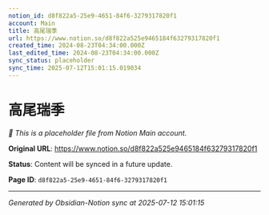 ```yaml
---
notion_id: d8f822a5-25e9-4651-84f6-3279317820f1
account: Main
title: 高尾瑞季
url: https://www.notion.so/d8f822a525e9465184f63279317820f1
created_time: 2024-08-23T04:34:00.000Z
last_edited_time: 2024-08-23T04:34:00.000Z
sync_status: placeholder
sync_time: 2025-07-12T15:01:15.019034
---
```


# 高尾瑞季

*🔄 This is a placeholder file from Notion Main account.*

**Original URL**: https://www.notion.so/d8f822a525e9465184f63279317820f1

**Status**: Content will be synced in a future update.

**Page ID**: `d8f822a5-25e9-4651-84f6-3279317820f1`

---

*Generated by Obsidian-Notion sync at 2025-07-12 15:01:15*
